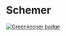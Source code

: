 # Schemer

[![Greenkeeper badge](https://badges.greenkeeper.io/juliandavidmr/SchemeReact.svg)](https://greenkeeper.io/)
